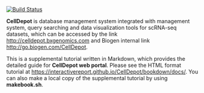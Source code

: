 [![Build Status](https://travis-ci.com/rstudio/bookdown-demo.svg?branch=master)](https://github.com/interactivereport/CellDepot/tree/gh-pages/bookdown)

**CellDepot** is database management system integrated with management system, query searching and data visualization tools for scRNA-seq datasets, which can be accessed by the link http://celldepot.bxgenomics.com and Biogen internal link http://go.biogen.com/CellDepot. 

This is a supplemental tutorial written in Markdown, which provides the detailed guide for **CellDepot web portal**. Please see the HTML format tutorial at https://interactivereport.github.io/CellDepot/bookdown/docs/. You can also make a local copy of the supplemental tutorial by using **makebook.sh**. 


